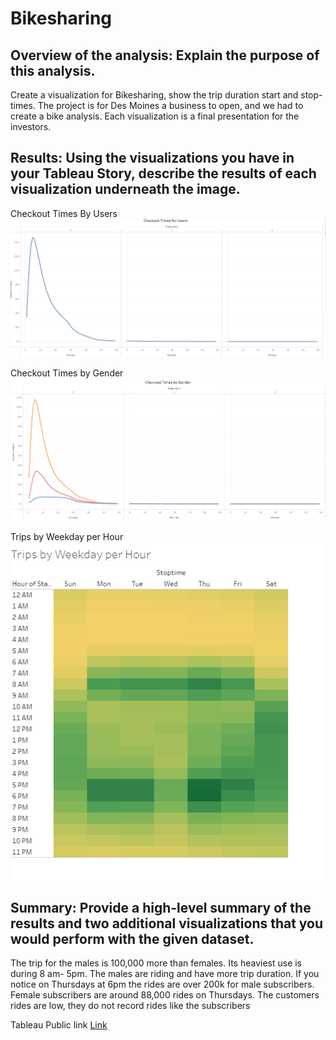 # Bikesharing
## Overview of the analysis: Explain the purpose of this analysis.
Create a visualization for Bikesharing, show the trip duration start and stop-times. The project is for Des Moines a business to open, and we had to create a bike analysis. Each visualization is a final presentation for the investors.

## Results: Using the visualizations you have in your Tableau Story, describe the results of each visualization underneath the image.
Checkout Times By Users
![Checkout_Times](https://github.com/gabby338414/Bikesharing/blob/969fe7ac1b1cb36df5ce41d8f3df948ecedc19c5/Checkout_Times.PNG)

Checkout Times by Gender
![Check_out_Gender](https://github.com/gabby338414/Bikesharing/blob/dda5a60ecd9c54646170897f7f53aac8eed10994/Check_out_Gender.PNG)

Trips by Weekday per Hour
![Trips_Weekday](https://github.com/gabby338414/Bikesharing/blob/c6530bbb7f75f07a5b6d1349d35d6dbeb9ced978/Trips_Weekday.PNG)


## Summary: Provide a high-level summary of the results and two additional visualizations that you would perform with the given dataset.
The trip for the males is 100,000 more than females. Its heaviest use is during 8 am- 5pm. The males are riding and have more trip duration. If you notice on Thursdays at 6pm the rides are over 200k for male subscribers. Female subscribers are around 88,000 rides on Thursdays. The customers rides are low, they do not record rides like the subscribers 

Tableau Public link
[Link](https://public.tableau.com/profile/gabrielle.palmer#!/)
